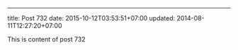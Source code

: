 ---
title: Post 732
date: 2015-10-12T03:53:51+07:00
updated: 2014-08-11T12:27:20+07:00

This is content of post 732